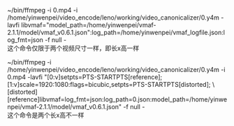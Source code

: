 ~/bin/ffmpeg -i 0.mp4 -i /home/yinwenpei/video_encode/leno/working/video_canonicalizer/0.y4m -lavfi libvmaf="model_path=/home/yinwenpei/vmaf-2.1.1/model/vmaf_v0.6.1.json":log_path=/home/yinwenpei/vmaf_logfile.json:log_fmt=json -f null -  
这个命令仅限于两个视频尺寸一样，即长x高一样    

~/bin/ffmpeg -i /home/yinwenpei/video_encode/leno/working/video_canonicalizer/0.y4m -i 0.mp4 -lavfi "[0:v]setpts=PTS-STARTPTS[reference]; \
            [1:v]scale=1920:1080:flags=bicubic,setpts=PTS-STARTPTS[distorted]; \ 
            [distorted][reference]libvmaf=log_fmt=json:log_path=0.json:model_path=/home/yinwenpei/vmaf-2.1.1/model/vmaf_v0.6.1.json"     -f null -  
这个命令是两个长x高不一样  

